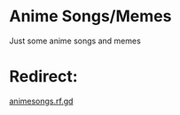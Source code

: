 # Anime Songs/Memes
Just some anime songs and memes

# Redirect:
<p><a href="http://animesongs.rf.gd/">animesongs.rf.gd</a></p>
